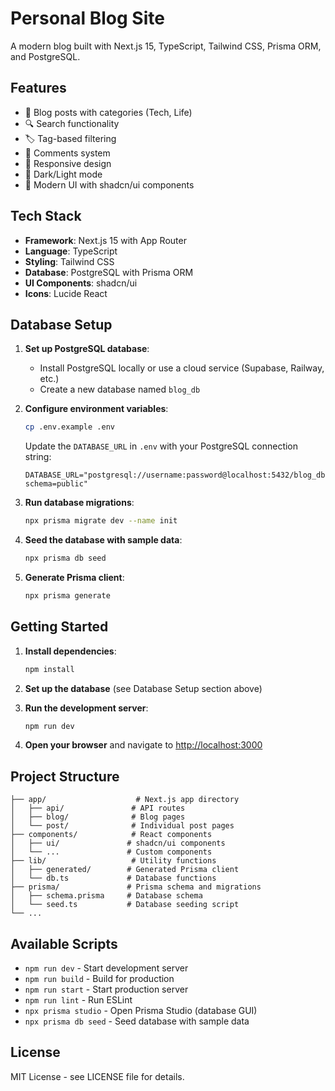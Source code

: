 # Personal Blog Site

A modern blog built with Next.js 15, TypeScript, Tailwind CSS, Prisma ORM, and PostgreSQL.

## Features

- 📝 Blog posts with categories (Tech, Life)
- 🔍 Search functionality
- 🏷️ Tag-based filtering
- 💬 Comments system
- 📱 Responsive design
- 🌙 Dark/Light mode
- 🎨 Modern UI with shadcn/ui components

## Tech Stack

- **Framework**: Next.js 15 with App Router
- **Language**: TypeScript
- **Styling**: Tailwind CSS
- **Database**: PostgreSQL with Prisma ORM
- **UI Components**: shadcn/ui
- **Icons**: Lucide React

## Database Setup

1. **Set up PostgreSQL database**:
   - Install PostgreSQL locally or use a cloud service (Supabase, Railway, etc.)
   - Create a new database named `blog_db`

2. **Configure environment variables**:
   ```bash
   cp .env.example .env
   ```
   Update the `DATABASE_URL` in `.env` with your PostgreSQL connection string:
   ```
   DATABASE_URL="postgresql://username:password@localhost:5432/blog_db?schema=public"
   ```

3. **Run database migrations**:
   ```bash
   npx prisma migrate dev --name init
   ```

4. **Seed the database with sample data**:
   ```bash
   npx prisma db seed
   ```

5. **Generate Prisma client**:
   ```bash
   npx prisma generate
   ```

## Getting Started

1. **Install dependencies**:
   ```bash
   npm install
   ```

2. **Set up the database** (see Database Setup section above)

3. **Run the development server**:
   ```bash
   npm run dev
   ```

4. **Open your browser** and navigate to [http://localhost:3000](http://localhost:3000)

## Project Structure

```
├── app/                    # Next.js app directory
│   ├── api/               # API routes
│   ├── blog/              # Blog pages
│   └── post/              # Individual post pages
├── components/            # React components
│   ├── ui/               # shadcn/ui components
│   └── ...               # Custom components
├── lib/                   # Utility functions
│   ├── generated/        # Generated Prisma client
│   └── db.ts             # Database functions
├── prisma/               # Prisma schema and migrations
│   ├── schema.prisma     # Database schema
│   └── seed.ts           # Database seeding script
└── ...
```

## Available Scripts

- `npm run dev` - Start development server
- `npm run build` - Build for production
- `npm run start` - Start production server
- `npm run lint` - Run ESLint
- `npx prisma studio` - Open Prisma Studio (database GUI)
- `npx prisma db seed` - Seed database with sample data

## License

MIT License - see LICENSE file for details.
